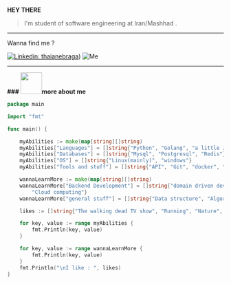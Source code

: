 **HEY THERE**
> I'm student of software engineering at Iran/Mashhad .

***
Wanna find me ? 

[![Linkedin: thaianebraga](https://img.shields.io/badge/-thaianebraga-blue?style=flat-square&logo=Linkedin&logoColor=white&link=https://www.linkedin.com/in/mahdi-zarepoor-4a48b3211/)](https://www.linkedin.com/in/mahdi-zarepoor-4a48b3211/))
![Me](https://pasteboard.co/7NLffVBNQCC9.jpg)
***


**### <img src="https://media.giphy.com/media/VgCDAzcKvsR6OM0uWg/giphy.gif" width="50">more about me**
```go 
package main

import "fmt"

func main() {

	myAbilities := make(map[string][]string)
	myAbilities["Languages"] = []string{"Python", "Golang", "a little JS"}
	myAbilities["Databases"] = []string{"Mysql", "Postgresql", "Redis"}
	myAbilities["OS"] = []string{"Linux(mainly)", "windows"}
	myAbilities["Tools and stuff"] = []string{"API", "Git", "docker", "sessions and cookies", "jwt", "golang web frameworks"}

	wannaLearnMore := make(map[string][]string)
	wannaLearnMore["Backend Development"] = []string{"domain driven development", "microservices", "solid implementation",
		"Cloud computing"}
	wannaLearnMore["general stuff"] = []string{"Data structure", "Algorithms", "competitive programming"}

	likes := []string{"The walking dead TV show", "Running", "Nature", "The queen"}

	for key, value := range myAbilities {
		fmt.Println(key, value)
	}

	for key, value := range wannaLearnMore {
		fmt.Println(key, value)
	}
	fmt.Println("\nI like : ", likes)
}

```


